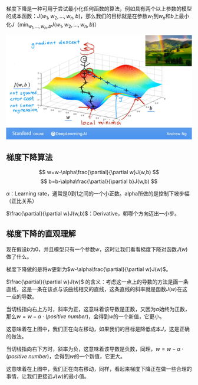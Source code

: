 梯度下降是一种可用于尝试最小化任何函数的算法，例如具有两个以上参数的模型的成本函数：$J(w_1,w_2,...,w_n,b)$，那么我们的目标就是在参数$w_1$到$w_n$和$b$上最小化$J$（$\displaystyle\min_{w_1,...,w_n,b}J(w_1,w_2,...,w_n,b)$）

![](../image/MachineLearning/梯度下降-1.png)

## 梯度下降算法
$$
w=w-\alpha\frac{\partial}{\partial w}J(w,b)
$$
$$
b=b-\alpha\frac{\partial}{\partial b}J(w,b)
$$

$\alpha$：Learning rate，通常是0到1之间的一个小正数。alpha所做的是控制下坡步幅（正比关系）

$\frac{\partial}{\partial w}J(w,b)$：Derivative，朝哪个方向迈出一小步。

## 梯度下降的直观理解
现在假设$b$为0，并且模型只有一个参数$w$，这时让我们看看梯度下降对函数$J(w)$做了什么。

梯度下降做的是将$w$更新为$w-\alpha\frac{\partial}{\partial w}J(w)$。

$\frac{\partial}{\partial w}J(w)$ 的含义：考虑这一点上的导数的方法是画一条直线，这是一条在该点与该曲线相交的直线，这条直线的斜率就是函数$J(w)$在这一点的导数。

当切线指向右上方时，斜率为正，这意味着该导数是正数，又因为$\alpha$始终为正数，那么$w=w-\alpha\cdot(positive\ number)$，会得到$w$的一个新值，它更小。

这意味着在上图中，我们正在向左移动，如果我们的目标是降低成本$J$，这是正确的做法。

当切线指向右下方时，斜率为负，这意味着该导数是负数，同理，$w=w-\alpha\cdot(positive\ number)$，会得到$w$的一个新值，它更大。

这意味着在上图中，我们正在向右移动，同样，看起来梯度下降正在做一些合理的事情，让我们更接近$J(w)$的最小值。